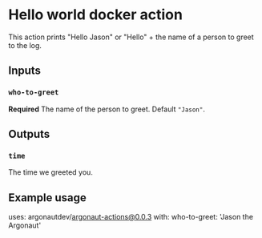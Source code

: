 # Hello world docker action

This action prints "Hello Jason" or "Hello" + the name of a person to greet to the log.

## Inputs

### `who-to-greet`

**Required** The name of the person to greet. Default `"Jason"`.

## Outputs

### `time`

The time we greeted you.

## Example usage

uses: argonautdev/argonaut-actions@0.0.3
with:
who-to-greet: 'Jason the Argonaut'
